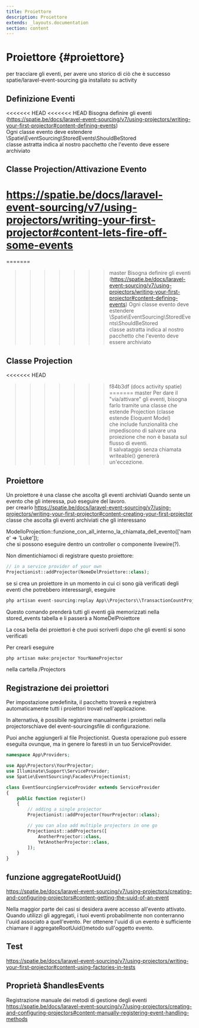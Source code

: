 ```yaml
---
title: Proiettore
description: Proiettore
extends: _layouts.documentation
section: content
---
```


# Proiettore {#proiettore}

per tracciare gli eventi, per avere uno storico di ciò che è successo
spatie/laravel-event-sourcing
gia installato su activity


## Definizione Eventi
<<<<<<< HEAD
<<<<<<< HEAD
Bisogna definire gli eventi (https://spatie.be/docs/laravel-event-sourcing/v7/using-projectors/writing-your-first-projector#content-defining-events)  
Ogni classe evento deve estendere \Spatie\EventSourcing\StoredEvents\ShouldBeStored    
classe astratta indica al nostro pacchetto che l'evento deve essere archiviato

## Classe Projection/Attivazione Evento
https://spatie.be/docs/laravel-event-sourcing/v7/using-projectors/writing-your-first-projector#content-lets-fire-off-some-events  
=======
=======
>>>>>>> master
Bisogna definire gli eventi (https://spatie.be/docs/laravel-event-sourcing/v7/using-projectors/writing-your-first-projector#content-defining-events)
Ogni classe evento deve estendere \Spatie\EventSourcing\StoredEvents\ShouldBeStored  
classe astratta indica al nostro pacchetto che l'evento deve essere archiviato

## Classe Projection
<<<<<<< HEAD
>>>>>>> f84b3df (docs activity spatie)
=======
>>>>>>> master
Per dare il "via/attivare" gli eventi, bisogna farlo tramite una classe che estende Projection (classe estende Eloquent Model)  
che include funzionalità che impediscono di salvare una proiezione che non è basata sul flusso di eventi.  
Il salvataggio senza chiamata writeable() genererà un'eccezione.


## Proiettore  
Un proiettore è una classe che ascolta gli eventi archiviati
Quando sente un evento che gli interessa, può eseguire del lavoro.  
per crearlo https://spatie.be/docs/laravel-event-sourcing/v7/using-projectors/writing-your-first-projector#content-creating-your-first-projector  
classe che ascolta gli eventi archiviati che gli interessano 

ModelloProjection::funzione_con_all_interno_la_chiamata_dell_evento(['name' => 'Luke']);  
che si possono eseguire dentro un controller o componente livewire(?).

Non dimentichiamoci di registrare questo proiettore:  
```php
// in a service provider of your own  
Projectionist::addProjector(NomeDelProiettore::class);
```

se si crea un proiettore in un momento in cui ci sono già verificati degli eventi che potrebbero interessargli, eseguire  
```php
php artisan event-sourcing:replay App\\Projectors\\TransactionCountProjector
```  
Questo comando prenderà tutti gli eventi già memorizzati nella stored_events tabella e li passerà a NomeDelProiettore  

La cosa bella dei proiettori è che puoi scriverli dopo che gli eventi si sono verificati

Per crearli eseguire
```php
php artisan make:projector YourNameProjector
``` 
nella cartella /Projectors

## Registrazione dei proiettori
Per impostazione predefinita, il pacchetto troverà e registrerà automaticamente tutti i proiettori trovati nell'applicazione.

In alternativa, è possibile registrare manualmente i proiettori nella projectorschiave del event-sourcingsfile di configurazione.

Puoi anche aggiungerli al file Projectionist. Questa operazione può essere eseguita ovunque, ma in genere lo faresti in un tuo ServiceProvider.

```php
namespace App\Providers;

use App\Projectors\YourProjector;
use Illuminate\Support\ServiceProvider;
use Spatie\EventSourcing\Facades\Projectionist;

class EventSourcingServiceProvider extends ServiceProvider
{
    public function register()
    {
        // adding a single projector
        Projectionist::addProjector(YourProjector::class);

        // you can also add multiple projectors in one go
        Projectionist::addProjectors([
            AnotherProjector::class,
            YetAnotherProjector::class,
        ]);
    }
}
``` 

## funzione aggregateRootUuid()
https://spatie.be/docs/laravel-event-sourcing/v7/using-projectors/creating-and-configuring-projectors#content-getting-the-uuid-of-an-event  

Nella maggior parte dei casi si desidera avere accesso all'evento attivato. Quando utilizzi gli aggregati, i tuoi eventi probabilmente non conterranno l'uuid associato a quell'evento. Per ottenere l'uuid di un evento è sufficiente chiamare il aggregateRootUuid()metodo sull'oggetto evento.

## Test
https://spatie.be/docs/laravel-event-sourcing/v7/using-projectors/writing-your-first-projector#content-using-factories-in-tests


## Proprietà $handlesEvents 
Registrazione manuale dei metodi di gestione degli eventi
https://spatie.be/docs/laravel-event-sourcing/v7/using-projectors/creating-and-configuring-projectors#content-manually-registering-event-handling-methods